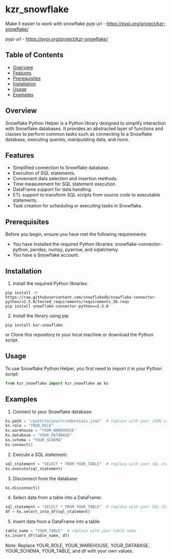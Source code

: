 # kzr_snowflake
Make it easier to work with snowflake
pypi url - https://pypi.org/project/kzr-snowflake/

pypi url - https://pypi.org/project/kzr-snowflake/

## Table of Contents

- [Overview](#overview)
- [Features](#features)
- [Prerequisites](#prerequisites)
- [Installation](#installation)
- [Usage](#usage)
- [Examples](#examples)

## Overview

Snowflake Python Helper is a Python library designed to simplify interaction with Snowflake databases. It provides an abstracted layer of functions and classes to perform common tasks such as connecting to a Snowflake database, executing queries, manipulating data, and more.

## Features

- Simplified connection to Snowflake database.
- Execution of SQL statements.
- Convenient data selection and insertion methods.
- Time measurement for SQL statement execution.
- DataFrame support for data handling.
- ETL support to transform SQL scripts from source code to executable statements.
- Task creation for scheduling or executing tasks in Snowflake.

## Prerequisites

Before you begin, ensure you have met the following requirements:

- You have installed the required Python libraries: snowflake-connector-python, pandas, numpy, pyarrow, and sqlalchemy.
- You have a Snowflake account.

## Installation

1. Install the required Python libraries:

```shell
pip install -r https://raw.githubusercontent.com/snowflakedb/snowflake-connector-python/v2.5.0/tested_requirements/requirements_36.reqs
pip install snowflake-connector-python==2.5.0
```

2. Install the library using pip
```shell
pip install kzr-snowflake
```
or Clone this repository to your local machine or download the Python script.

## Usage
To use Snowflake Python Helper, you first need to import it in your Python script:

```python
from kzr_snowflake import kzr_snowflake as ks
```

## Examples
1. Connect to your Snowflake database:
```python
ks.path = "/path/to/your/credentials.json"  # replace with your JSON credentials file
ks.role = "YOUR_ROLE"
ks.warehouse = "YOUR_WAREHOUSE"
ks.database = "YOUR_DATABASE"
ks.schema = "YOUR_SCHEMA"
ks.connect()
```
2. Execute a SQL statement:
```python
sql_statement = "SELECT * FROM YOUR_TABLE"  # replace with your SQL statement
ks.execute(sql_statement)
```

3. Disconnect from the database:
```python
ks.disconnect()
```
4. Select data from a table into a DataFrame:
```python
sql_statement = "SELECT * FROM YOUR_TABLE"  # replace with your SQL statement
df = ks.select_into_df(sql_statement)
```
5. Insert data from a DataFrame into a table:
```python
table_name = "YOUR_TABLE"  # replace with your table name
ks.insert_df(table_name, df)
```

Note: Replace YOUR_ROLE, YOUR_WAREHOUSE, YOUR_DATABASE, YOUR_SCHEMA, YOUR_TABLE, and df with your own values.